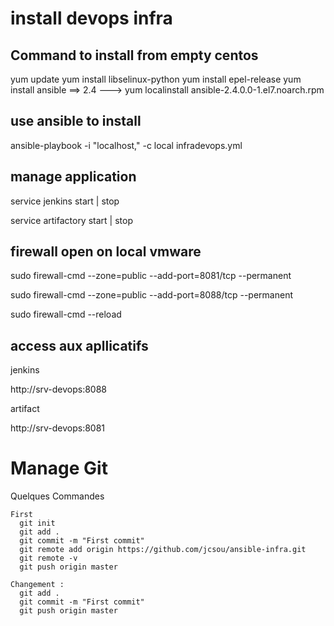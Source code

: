 # install devops infra

## Command to install from empty centos
yum update
yum install libselinux-python
yum install epel-release
yum install ansible
==> 2.4 --->  yum localinstall ansible-2.4.0.0-1.el7.noarch.rpm

## use ansible to install 
ansible-playbook -i "localhost," -c local infradevops.yml

## manage application 
service jenkins start | stop

service artifactory start | stop

## firewall open on local vmware
sudo firewall-cmd --zone=public --add-port=8081/tcp --permanent

sudo firewall-cmd --zone=public --add-port=8088/tcp --permanent

sudo firewall-cmd --reload


## access aux apllicatifs
 jenkins

http://srv-devops:8088 

 artifact

http://srv-devops:8081

# Manage Git 
Quelques Commandes
```
First 
  git init
  git add .
  git commit -m "First commit"
  git remote add origin https://github.com/jcsou/ansible-infra.git
  git remote -v
  git push origin master
  
Changement : 
  git add .
  git commit -m "First commit"
  git push origin master
```
